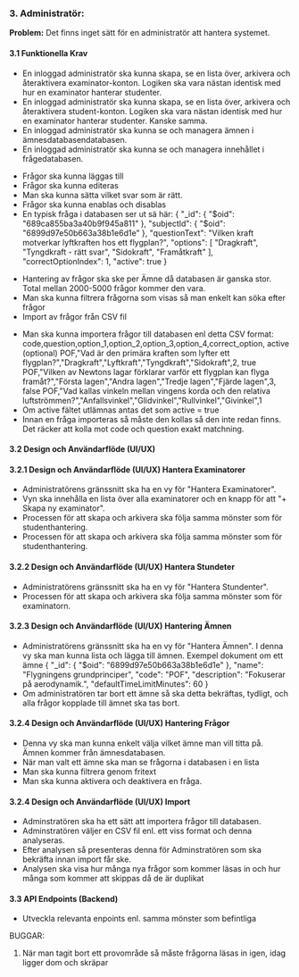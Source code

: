 ### **3. Administratör:**

**Problem:** Det finns inget sätt för en administratör att hantera systemet.

#### **3.1 Funktionella Krav**
* En inloggad administratör ska kunna skapa, se en lista över, arkivera och återaktivera examinator-konton. 
  Logiken ska vara nästan identisk med hur en examinator hanterar studenter.
* En inloggad administratör ska kunna skapa, se en lista över, arkivera och återaktivera student-konton. 
  Logiken ska vara nästan identisk med hur en examinator hanterar studenter. Kanske samma.
* En inloggad administratör ska kunna se och managera ämnen i ämnesdatabasendatabasen.
* En inloggad administratör ska kunna se och managera innehållet i frågedatabasen.
- Frågor ska kunna läggas till
- Frågor ska kunna editeras
- Man ska kunna sätta vilket svar som är rätt.
- Frågor ska kunna enablas och disablas
- En typisk fråga i databasen ser ut sä här:
    {
    "_id": {
        "$oid": "689ca855ba3a40b9f945a811"
    },
    "subjectId": {
        "$oid": "6899d97e50b663a38b1e6d1e"
    },
    "questionText": "Vilken kraft motverkar lyftkraften hos ett flygplan?",
    "options": [
        "Dragkraft",
        "Tyngdkraft - rätt svar",
        "Sidokraft",
        "Framåtkraft"
    ],
    "correctOptionIndex": 1,
    "active": true
    }
* Hantering av frågor ska ske per Ämne då databasen är ganska stor. Total mellan 2000-5000 frågor kommer den vara.
* Man ska kunna filtrera frågorna som visas så man enkelt kan söka efter frågor
* Import av frågor från CSV fil
- Man ska kunna importera frågor till databasen enl detta CSV format:
  code,question,option_1,option_2,option_3,option_4,correct_option, active (optional)
  POF,"Vad är den primära kraften som lyfter ett flygplan?","Dragkraft","Lyftkraft","Tyngdkraft","Sidokraft",2, true
  POF,"Vilken av Newtons lagar förklarar varför ett flygplan kan flyga framåt?","Första lagen","Andra lagen","Tredje lagen","Fjärde lagen",3, false
  POF,"Vad kallas vinkeln mellan vingens korda och den relativa luftströmmen?","Anfallsvinkel","Glidvinkel","Rullvinkel","Givinkel",1
- Om active fältet utlämnas antas det som active = true
- Innan en fråga importeras så måste den kollas så den inte redan finns. Det räcker att kolla mot code och question exakt matchning.

#### **3.2 Design och Användarflöde (UI/UX)**
#### **3.2.1 Design och Användarflöde (UI/UX) Hantera Examinatorer**
* Administratörens gränssnitt ska ha en vy för "Hantera Examinatorer".
* Vyn ska innehålla en lista över alla examinatorer och en knapp för att "+ Skapa ny examinator".
* Processen för att skapa och arkivera ska följa samma mönster som för studenthantering.
* Processen för att skapa och arkivera ska följa samma mönster som för studenthantering.
#### **3.2.2 Design och Användarflöde (UI/UX) Hantera Stundeter**
* Administratörens gränssnitt ska ha en vy för "Hantera Stundenter".
* Processen för att skapa och arkivera ska följa samma mönster som för examinatorn.
#### **3.2.3 Design och Användarflöde (UI/UX) Hantering Ämnen**
* Administratörens gränssnitt ska ha en vy för "Hantera Ämnen".
  I denna vy ska man kunna lista och lägga till ämnen. 
  Exempel dokument om ett ämne 
    {
    "_id": {
        "$oid": "6899d97e50b663a38b1e6d1e"
    },
    "name": "Flygningens grundprinciper",
    "code": "POF",
    "description": "Fokuserar på aerodynamik.",
    "defaultTimeLimitMinutes": 60
    }
* Om administratören tar bort ett ämne så ska detta bekräftas, tydligt, och alla frågor kopplade till ämnet ska tas bort.

#### **3.2.4 Design och Användarflöde (UI/UX) Hantering Frågor**
* Denna vy ska man kunna enkelt välja vilket ämne man vill titta på. Ämnen kommer från ämnesdatabasen.
* När man valt ett ämne ska man se frågorna i databasen i en lista
* Man ska kunna filtrera genom fritext
* Man ska kunna aktivera och deaktivera en fråga.

#### **3.2.4 Design och Användarflöde (UI/UX) Import**
* Adminstratören ska ha ett sätt att importera frågor till databasen.
* Adminstratören väljer en CSV fil enl. ett viss format och denna analyseras.
* Efter analysen så presenteras denna för Adminstratören som ska bekräfta innan import får ske.
* Analysen ska visa hur många nya frågor som kommer läsas in och hur många som kommer att skippas då de är duplikat


#### **3.3 API Endpoints (Backend)**
* Utveckla relevanta enpoints enl. samma mönster som befintliga


BUGGAR:
1. När man tagit bort ett provområde så måste frågorna läsas in igen, idag ligger dom och skräpar
